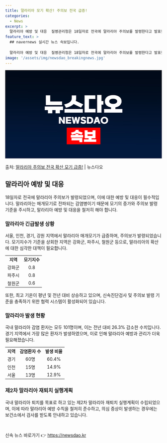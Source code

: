 ```yaml
---
title: 말라리아 모기 확산! 주의보 전국 급증!
categories:
  - News
excerpt: >
  말라리아 예방 및 대응  질병관리청은 18일자로 전국에 말라리아 주의보를 발령한다고 발표했습니다. 이는 올해…
feature_text: >
  ## navernews 실시간 뉴스 속보입니다.

  말라리아 예방 및 대응  질병관리청은 18일자로 전국에 말라리아 주의보를 발령한다고 발표했습니다. 이는 올해…
image: '/assets/img/newsdao_breakingnews.jpg'
---
```


![뉴스다오 속보](/assets/img/newsdao_breakingnews.jpg)

<p>출처: <a href="https://newsdao.kr/4291" rel="dofollow">말라리아 주의보 전국 확산 모기 급증!</a> | 뉴스다오</p>

<h2 data-ke-size="size26">말라리아 예방 및 대응</h2>
<p data-ke-size="size16">18일자로 전국에 말라리아 주의보가 발령되었으며, 이에 대한 예방 및 대응이 필수적입니다. 말라리아는 매개모기로 전파되는 감염병이기 때문에 모기의 증가와 주의보 발령 기준을 주시하고, 말라리아 예방 및 대응을 철저히 해야 합니다.</p>

<h3>말라리아 긴급발생 상황</h3>
<p data-ke-size="size16">서울, 인천, 경기, 강원 지역에서 말라리아 매개모기가 급증하며, 주의보가 발령되었습니다. 모기지수가 기준을 상회한 지역은 강화군, 파주시, 철원군 등으로, 말라리아의 확산에 대한 심각한 대책이 필요합니다.</p>
<table>
	<tr>
		<td style="text-align: center; height: 17px;"><b>지역</b></td>
		<td style="text-align: center; height: 17px;"><b>모기지수</b></td>
	</tr>
	<tr>
		<td style="text-align: center; height: 17px;">강화군</td>
		<td style="text-align: center; height: 17px;">0.8</td>
	</tr>
	<tr>
		<td style="text-align: center; height: 17px;">파주시</td>
		<td style="text-align: center; height: 17px;">0.8</td>
	</tr>
	<tr>
		<td style="text-align: center; height: 17px;">철원군</td>
		<td style="text-align: center; height: 17px;">0.6</td>
	</tr>
</table>
<p data-ke-size="size16">또한, 최고 기온이 평년 및 전년 대비 상승하고 있으며, 신속진단검사 및 주의보 발령 기준을 충족하기 위한 협력 시스템이 활성화되어 있습니다.</p>

<h3>말라리아 발생 현황</h3>
<p data-ke-size="size16">국내 말라리아 감염 환자는 모두 101명이며, 이는 전년 대비 26.3% 감소한 수치입니다. 경기 지역에서 가장 많은 환자가 발생하였으며, 이로 인해 말라리아 예방과 관리가 더욱 필요해졌습니다.</p>
<table>
	<tr>
		<td style="text-align: center; height: 17px;"><b>지역</b></td>
		<td style="text-align: center; height: 17px;"><b>감염환자 수</b></td>
		<td style="text-align: center; height: 17px;"><b>발생 비율</b></td>
	</tr>
	<tr>
		<td style="text-align: center; height: 17px;">경기</td>
		<td style="text-align: center; height: 17px;">60명</td>
		<td style="text-align: center; height: 17px;">60.4%</td>
	</tr>
	<tr>
		<td style="text-align: center; height: 17px;">인천</td>
		<td style="text-align: center; height: 17px;">15명</td>
		<td style="text-align: center; height: 17px;">14.9%</td>
	</tr>
	<tr>
		<td style="text-align: center; height: 17px;">서울</td>
		<td style="text-align: center; height: 17px;">13명</td>
		<td style="text-align: center; height: 17px;">12.9%</td>
	</tr>
</table>

<h3>제2차 말라리아 재퇴치 실행계획</h3>
<p data-ke-size="size16">국내 말라리아 퇴치를 목표로 하고 있는 제2차 말라리아 재퇴치 실행계획이 수립되었으며, 이에 따라 말라리아 예방 수칙을 철저히 준수하고, 의심 증상이 발생하는 경우에는 보건소에서 검사를 받도록 안내하고 있습니다.</p>

<p data-ke-size="size16">&nbsp;</p> 

신속 뉴스 바로가기 👉 <a href="https://newsdao.kr" rel="dofollow">https://newsdao.kr</a>


